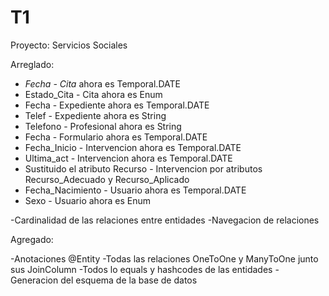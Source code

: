 # T1
Proyecto: Servicios Sociales 


Arreglado:

- *Fecha - Cita* ahora es Temporal.DATE
- Estado_Cita - Cita ahora es Enum
- Fecha - Expediente ahora es Temporal.DATE
- Telef - Expediente ahora es String
- Telefono - Profesional ahora es String
- Fecha - Formulario ahora es Temporal.DATE
- Fecha_Inicio - Intervencion ahora es Temporal.DATE
- Ultima_act - Intervencion ahora es Temporal.DATE
- Sustituido el atributo Recurso - Intervencion por atributos Recurso_Adecuado y Recurso_Aplicado
- Fecha_Nacimiento - Usuario ahora es Temporal.DATE
- Sexo - Usuario ahora es Enum

-Cardinalidad de las relaciones entre entidades
-Navegacion de relaciones

Agregado:

-Anotaciones @Entity
-Todas las relaciones OneToOne y ManyToOne junto sus JoinColumn
-Todos lo equals y hashcodes de las entidades
-Generacion del esquema de la base de datos
